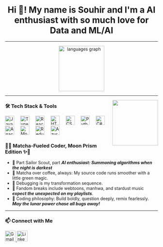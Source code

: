 <h1 align="center">Hi 👋! My name is Souhir and I'm a AI enthusiast with so much love for Data and ML/AI</h1>

---

<div align="center">
  <img src="https://github-readme-stats.vercel.app/api/top-langs?username=souhirbeji&locale=en&hide_title=false&layout=compact&card_width=320&langs_count=5&theme=dracula&hide_border=false" height="150" alt="languages graph"  />
</div>

---

<img align="right" height="150" src="https://www.icegif.com/wp-content/uploads/2024/11/sailor-moon-icegif-5.gif"  />

### 🛠 Tech Stack & Tools

<div align="left">
  <img src="https://cdn.jsdelivr.net/gh/devicons/devicon/icons/javascript/javascript-original.svg" height="30" alt="JavaScript logo"  />
  <img width="12" />
  <img src="https://cdn.jsdelivr.net/gh/devicons/devicon/icons/typescript/typescript-original.svg" height="30" alt="TypeScript logo"  />
  <img width="12" />
  <img src="https://cdn.jsdelivr.net/gh/devicons/devicon/icons/react/react-original.svg" height="30" alt="React logo"  />
  <img width="12" />
  <img src="https://cdn.jsdelivr.net/gh/devicons/devicon/icons/html5/html5-original.svg" height="30" alt="HTML5 logo"  />
  <img width="12" />
  <img src="https://cdn.jsdelivr.net/gh/devicons/devicon/icons/css3/css3-original.svg" height="30" alt="CSS3 logo"  />
  <img width="12" />
  <img src="https://cdn.jsdelivr.net/gh/devicons/devicon/icons/python/python-original.svg" height="30" alt="Python logo"  />
  <img width="12" />
  <img src="https://cdn.jsdelivr.net/gh/devicons/devicon/icons/csharp/csharp-original.svg" height="30" alt="C# logo"  />
  <img width="12" />
  <img src="https://cdn.jsdelivr.net/gh/devicons/devicon/icons/anaconda/anaconda-original.svg" height="30" alt="Anaconda logo"  />
  <img width="12" />
  <img src="https://cdn.jsdelivr.net/gh/devicons/devicon/icons/mongodb/mongodb-original.svg" height="30" alt="MongoDB logo"  />
  <img width="12" />
  <img src="https://cdn.jsdelivr.net/gh/devicons/devicon/icons/redux/redux-original.svg" height="30" alt="Redux logo"  />
  <img width="12" />
  <img src="https://cdn.jsdelivr.net/gh/devicons/devicon/icons/azure/azure-original.svg" height="30" alt="Azure logo"  />
</div>



 
### 🌙✨ Matcha-Fueled Coder, Moon Prism Edition ✨🌙
- 🦄 Part Sailor Scout, part ***AI enthusiast: Summoning algorithms when the night is darkest***
- 🍵 Matcha over coffee, always: My source code runs smoother with a little green magic.
- 👾 Debugging is my transformation sequence.
- 🌸 Fandom breaks include webtoons, manhwa, and stardust music ***expect the unexpected on my playlists***.
- 🧠 Coding philosophy: Build boldly, question deeply, remix fearlessly.
***May the lunar power chase all bugs away!***
---

### 📫 Connect with Me

<div align="left">
  <a href="mailto:beji.souhipro@gmail.com" target="_blank">
    <img src="https://img.shields.io/static/v1?message=Gmail&logo=gmail&label=&color=D14836&logoColor=white&labelColor=&style=for-the-badge" height="35" alt="Gmail logo"  />
  </a>
  <a href="https://www.linkedin.com/in/souhir-beji-3952021b4/" target="_blank">
    <img src="https://img.shields.io/static/v1?message=LinkedIn&logo=linkedin&label=&color=0077B5&logoColor=white&labelColor=&style=for-the-badge" height="35" alt="LinkedIn logo"  />
  </a>
</div>



